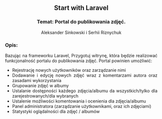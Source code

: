 <div align='center'>

## Start with Laravel

### Temat: Portal do publikowania zdjęć.

Aleksander Sinkowski i Serhii Riznychuk
</div>
<div align="justify">

### Opis:
Bazując na frameworku Laravel, Przygotuj witrynę, która będzie realizować funkcjonalność portalu
do publikowania zdjęć. Portal powinien umożliwić:
* Rejestrację nowych użytkowników oraz zarządzanie nimi
* Dodawanie i edycję nowych zdjęć wraz z komentarzami autora oraz zasadami wykorzystania
* Grupowanie zdjęć w albumy
* Ustalanie dostępności każdego zdjęcia/albumu da wszystkich/tylko dla zarejestrowanych/dla
wybranych
* Ustalenie możliwości komentowania i ocenienia dla zdjęcia/albumu
* Panel administratora (zarządzanie użytkownikami, oraz ich zdjęciami)
* Statystyki oglądalności dla zdjęć / albumów
</div>
